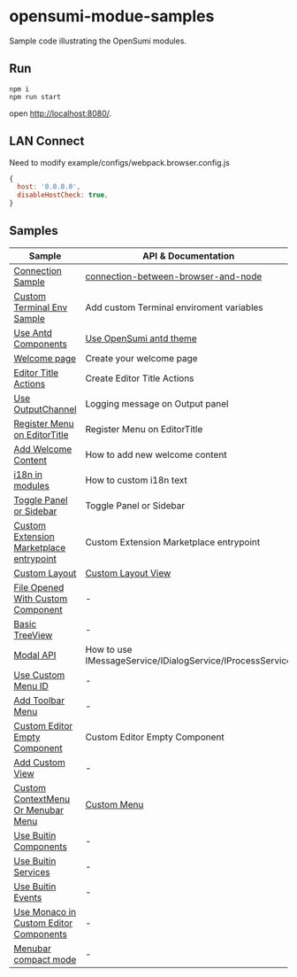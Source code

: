 # opensumi-modue-samples

Sample code illustrating the OpenSumi modules.

## Run
```shell
npm i
npm run start
```
open [http://localhost:8080/](http://localhost:8080/).

## LAN Connect
Need to modify example/configs/webpack.browser.config.js
``` javascript
{
  host: '0.0.0.0',
  disableHostCheck: true,
}
```

## Samples

| Sample | API & Documentation |
| ------ | ----- |
|[Connection Sample](https://github.com/opensumi/opensumi-modue-samples/tree/main/modules/connection) | [connection-between-browser-and-node](https://opensumi.com/en/docs/develop/sample/connection-between-browser-and-node) |
|[Custom Terminal Env Sample](https://github.com/opensumi/opensumi-modue-samples/tree/main/modules/terminal-env) | Add custom Terminal enviroment variables |
|[Use Antd Components](https://github.com/opensumi/opensumi-modue-samples/tree/main/modules/use-antd) | [Use OpenSumi antd theme](https://github.com/opensumi/antd-theme) |
|[Welcome page](https://github.com/opensumi/opensumi-modue-samples/tree/main/modules/use-antd) | Create your welcome page |
|[Editor Title Actions](https://github.com/opensumi/opensumi-modue-samples/tree/main/modules/editor-title) | Create Editor Title Actions |
|[Use OutputChannel](https://github.com/opensumi/opensumi-modue-samples/tree/main/modules/editor-title) | Logging message on Output panel |
|[Register Menu on EditorTitle](https://github.com/opensumi/opensumi-modue-samples/tree/main/modules/editor-title) | Register Menu on EditorTitle |
|[Add Welcome Content](https://github.com/opensumi/opensumi-modue-samples/tree/main/modules/add-welcome-content) | How to add new welcome content |
|[i18n in modules](https://github.com/opensumi/opensumi-modue-samples/tree/main/example/src/browser/i18n/setup.ts) | How to custom i18n text |
|[Toggle Panel or Sidebar](https://github.com/opensumi/opensumi-modue-samples/tree/main/modules/toggle-panel/browser/toggle-panel.contribution.ts) | Toggle Panel or Sidebar |
|[Custom Extension Marketplace entrypoint](https://github.com/opensumi/opensumi-modue-samples/tree/main/example/src/node/start-server.ts#L18) | Custom Extension Marketplace entrypoint |
|[Custom Layout](https://github.com/opensumi/opensumi-modue-samples/tree/main/modules/custom-toolbar) | [Custom Layout View](https://opensumi.com/zh/docs/integrate/universal-integrate-case/custom-view) |
|[File Opened With Custom Component](https://github.com/opensumi/opensumi-modue-samples/tree/main/modules/use-antd) | - |
|[Basic TreeView](https://github.com/opensumi/opensumi-modue-samples/tree/main/modules/components) | - |
|[Modal API](https://github.com/opensumi/opensumi-module-samples/blob/main/modules/builtin-services/README.md)| How to use IMessageService/IDialogService/IProcessService |
|[Use Custom Menu ID](https://github.com/opensumi/opensumi-module-samples/blob/main/modules/connection/README.md)| - |
|[Add Toolbar Menu](https://github.com/opensumi/opensumi-module-samples/blob/main/modules/connection/README.md)| - |
|[Custom Editor Empty Component](https://github.com/opensumi/opensumi-module-samples/blob/main/modules/editor-empty-component/README.md)| Custom Editor Empty Component |
|[Add Custom View](https://github.com/opensumi/opensumi-module-samples/blob/main/modules/custom-view/README.md)| - |
|[Custom ContextMenu Or Menubar Menu](https://github.com/opensumi/opensumi-module-samples/blob/main/modules/custom-context-menu/README.md)| [Custom Menu](https://opensumi.com/en/docs/integrate/universal-integrate-case/custom-menu) |
|[Use Buitin Components](https://github.com/opensumi/opensumi-modue-samples/tree/main/modules/components) | - |
|[Use Buitin Services](https://github.com/opensumi/opensumi-modue-samples/tree/main/modules/builtin-services) | - |
|[Use Buitin Events](https://github.com/opensumi/opensumi-modue-samples/tree/main/modules/builtin-events) | - |
|[Use Monaco in Custom Editor Components](https://github.com/opensumi/opensumi-modue-samples/tree/main/modules/editor-monaco-component) | - |
|[Menubar compact mode](https://github.com/opensumi/opensumi-module-samples/blob/4a88fa7f61262d1003a4a97ccabd4b7c87d680d3/example/src/browser/index.ts#L64) | - |
